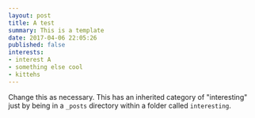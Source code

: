 ```yaml
---
layout: post
title: A test
summary: This is a template
date: 2017-04-06 22:05:26
published: false
interests:
- interest A
- something else cool
- kittehs
---
```

Change this as necessary. This has an inherited category of "interesting" just by being in a `_posts` directory within a folder called `interesting`.